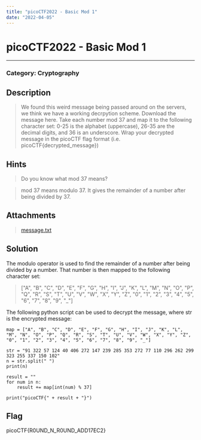 ```yaml
---
title: "picoCTF2022 - Basic Mod 1"
date: "2022-04-05"
---
```


# picoCTF2022 - Basic Mod 1
---

### Category: Cryptography
## Description
> We found this weird message being passed around on the servers, we think we have a working decrpytion scheme. Download the message here. Take each number mod 37 and map it to the following character set: 0-25 is the alphabet (uppercase), 26-35 are the decimal digits, and 36 is an underscore. Wrap your decrypted message in the picoCTF flag format (i.e. picoCTF{decrypted_message})

## Hints

> Do you know what mod 37 means?

> mod 37 means modulo 37. It gives the remainder of a number after being divided by 37.

## Attachments

> [message.txt](https://artifacts.picoctf.net/c/395/message.txt)

## Solution

The modulo operator is used to find the remainder of a number after being divided by a number. That number is then mapped to the following character set:

> ["A", "B", "C", "D", "E", "F", "G", "H", "I", "J", "K", "L", "M", "N", "O", "P", "Q", "R", "S", "T", "U", "V", "W", "X", "Y", "Z", "0", "1", "2", "3", "4", "5", "6", "7", "8", "9", "_"]

The following python script can be used to decrypt the message, where str is the encrypted message:

```
map = ["A", "B", "C", "D", "E", "F", "G", "H", "I", "J", "K", "L", "M", "N", "O", "P", "Q", "R", "S", "T", "U", "V", "W", "X", "Y", "Z", "0", "1", "2", "3", "4", "5", "6", "7", "8", "9", "_"]

str = "91 322 57 124 40 406 272 147 239 285 353 272 77 110 296 262 299 323 255 337 150 102"
n = str.split(" ")
print(n)

result = ""
for num in n:
    result += map[int(num) % 37]

print("picoCTF{" + result + "}")
```

## Flag

picoCTF{R0UND_N_R0UND_ADD17EC2}
